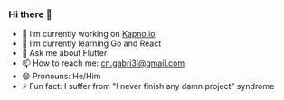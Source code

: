 ### Hi there 👋

- 🔭 I’m currently working on [Kapno.io](https://kapno.io/)
- 🌱 I’m currently learning Go and React
- 💬 Ask me about Flutter
- 📫 How to reach me: cn.gabri3l@gmail.com
- 😄 Pronouns: He/Him
- ⚡ Fun fact: I suffer from "I never finish any damn project" syndrome

<!--
**Hyla96/Hyla96** is a ✨ _special_ ✨ repository because its `README.md` (this file) appears on your GitHub profile.

Here are some ideas to get you started:

- 🔭 I’m currently working on ...
- 🌱 I’m currently learning ...
- 👯 I’m looking to collaborate on ...
- 🤔 I’m looking for help with ...
- 💬 Ask me about ...
- 📫 How to reach me: ...
- 😄 Pronouns: ...
- ⚡ Fun fact: ...
-->
